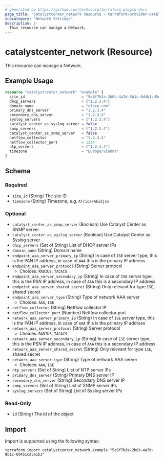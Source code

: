 ```yaml
---
# generated by https://github.com/hashicorp/terraform-plugin-docs
page_title: "catalystcenter_network Resource - terraform-provider-catalystcenter"
subcategory: "Network Settings"
description: |-
  This resource can manage a Network.
---
```


# catalystcenter_network (Resource)

This resource can manage a Network.

## Example Usage

```terraform
resource "catalystcenter_network" "example" {
  site_id                          = "5e6f7b3a-2b0b-4a7d-8b1c-0d4b1cd5e1b1"
  dhcp_servers                     = ["1.2.3.4"]
  domain_name                      = "cisco.com"
  primary_dns_server               = "1.2.3.4"
  secondary_dns_server             = "1.2.3.5"
  syslog_servers                   = ["1.2.3.4"]
  catalyst_center_as_syslog_server = false
  snmp_servers                     = ["1.2.3.4"]
  catalyst_center_as_snmp_server   = false
  netflow_collector                = "1.2.3.4"
  netflow_collector_port           = 1234
  ntp_servers                      = ["1.2.3.4"]
  timezone                         = "Europe/Vienna"
}
```

<!-- schema generated by tfplugindocs -->
## Schema

### Required

- `site_id` (String) The site ID
- `timezone` (String) Timezone, e.g. `Africa/Abidjan`

### Optional

- `catalyst_center_as_snmp_server` (Boolean) Use Catalyst Center as SNMP server
- `catalyst_center_as_syslog_server` (Boolean) Use Catalyst Center as Syslog server
- `dhcp_servers` (Set of String) List of DHCP server IPs
- `domain_name` (String) Domain name
- `endpoint_aaa_server_primary_ip` (String) In case of `ISE` server type, this is the PAN IP address, in case of `AAA` this is the primary IP address
- `endpoint_aaa_server_protocol` (String) Server protocol
  - Choices: `RADIUS`, `TACACS`
- `endpoint_aaa_server_secondary_ip` (String) In case of `ISE` server type, this is the PSN IP address, in case of `AAA` this is a secondary IP address
- `endpoint_aaa_server_shared_secret` (String) Only relevant for type `ISE`, shared secret
- `endpoint_aaa_server_type` (String) Type of network AAA server
  - Choices: `AAA`, `ISE`
- `netflow_collector` (String) Netflow collector IP
- `netflow_collector_port` (Number) Netflow collector port
- `network_aaa_server_primary_ip` (String) In case of `ISE` server type, this is the PAN IP address, in case of `AAA` this is the primary IP address
- `network_aaa_server_protocol` (String) Server protocol
  - Choices: `RADIUS`, `TACACS`
- `network_aaa_server_secondary_ip` (String) In case of `ISE` server type, this is the PSN IP address, in case of `AAA` this is a secondary IP address
- `network_aaa_server_shared_secret` (String) Only relevant for type `ISE`, shared secret
- `network_aaa_server_type` (String) Type of network AAA server
  - Choices: `AAA`, `ISE`
- `ntp_servers` (Set of String) List of NTP server IPs
- `primary_dns_server` (String) Primary DNS server IP
- `secondary_dns_server` (String) Secondary DNS server IP
- `snmp_servers` (Set of String) List of SNMP server IPs
- `syslog_servers` (Set of String) List of Syslog server IPs

### Read-Only

- `id` (String) The id of the object

## Import

Import is supported using the following syntax:

```shell
terraform import catalystcenter_network.example "5e6f7b3a-2b0b-4a7d-8b1c-0d4b1cd5e1b1"
```
